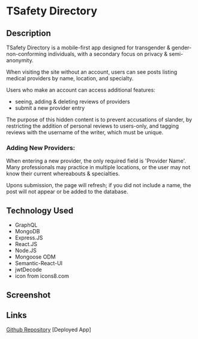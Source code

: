 # TSafety Directory

## Description

TSafety Directory is a mobile-first app designed for transgender & gender-non-conforming individuals, with a secondary focus on privacy & semi-anonymity.

When visiting the site without an account, users can see posts listing medical providers by name, location, and specialty.

Users who make an account can access additional features:
- seeing, adding & deleting reviews of providers
- submit a new provider entry

The purpose of this hidden content is to prevent accusations of slander, by restricting the addition of personal reviews to users-only, and tagging reviews with the username of the writer, which must be unique.

### Adding New Providers:

When entering a new provider, the only required field is 'Provider Name'.  Many professionals may practice in multiple locations, or the user may not know their current whereabouts & specialties.

Upons submission, the page will refresh; if you did not include a name, the post will not appear or be added to the database.



## Technology Used

- GraphQL
- MongoDB
- Express.JS
- React.JS
- Node.JS
- Mongoose ODM
- Semantic-React-UI
- jwtDecode
- icon from icons8.com


## Screenshot


## Links
[Github Repository](https://github.com/londonlast21/final)
[Deployed App]